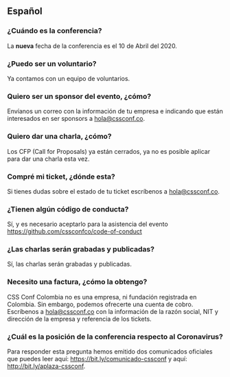 ## Español

### ¿Cuándo es la conferencia?
La **nueva** fecha de la conferencia es el 10 de Abril del 2020.

### ¿Puedo ser un voluntario?
Ya contamos con un equipo de voluntarios.

### Quiero ser un sponsor del evento, ¿cómo?
Envíanos un correo con la información de tu empresa e indicando que están interesados en ser sponsors a hola@cssconf.co.

### Quiero dar una charla, ¿cómo?
Los CFP (Call for Proposals) ya están cerrados, ya no es posible aplicar para dar una charla esta vez.

### Compré mi ticket, ¿dónde esta?
Si tienes dudas sobre el estado de tu ticket escríbenos a hola@cssconf.co.

### ¿Tienen algún código de conducta?
Sí, y es necesario aceptarlo para la asistencia del evento https://github.com/cssconfco/code-of-conduct

### ¿Las charlas serán grabadas y publicadas?
Sí, las charlas serán grabadas y publicadas.

### Necesito una factura, ¿cómo la obtengo?
CSS Conf Colombia no es una empresa, ni fundación registrada en Colombia. Sin embargo, podemos ofrecerte una cuenta de cobro. Escríbenos a hola@cssconf.co con la información de la razón social, NIT y dirección de la empresa y referencia de los tickets.

### ¿Cuál es la posición de la conferencia respecto al Coronavirus?
Para responder esta pregunta hemos emitido dos comunicados oficiales que puedes leer aquí: https://bit.ly/comunicado-cssconf y aquí: http://bit.ly/aplaza-cssconf.
